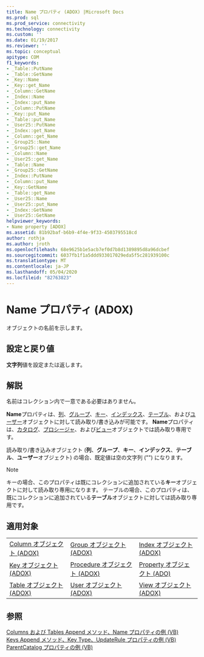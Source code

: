 ```yaml
---
title: Name プロパティ (ADOX) |Microsoft Docs
ms.prod: sql
ms.prod_service: connectivity
ms.technology: connectivity
ms.custom: ''
ms.date: 01/19/2017
ms.reviewer: ''
ms.topic: conceptual
apitype: COM
f1_keywords:
- _Table::PutName
- _Table::GetName
- _Key::Name
- _Key::get_Name
- _Column::GetName
- _Index::Name
- _Index::put_Name
- _Column::PutName
- _Key::put_Name
- _Table::put_Name
- _User25::PutName
- _Index::get_Name
- _Column::get_Name
- _Group25::Name
- _Group25::get_Name
- _Column::Name
- _User25::get_Name
- _Table::Name
- _Group25::GetName
- _Index::PutName
- _Column::put_Name
- _Key::GetName
- _Table::get_Name
- _User25::Name
- _User25::put_Name
- _Index::GetName
- _User25::GetName
helpviewer_keywords:
- Name property [ADOX]
ms.assetid: 81b92baf-b6b9-4f4e-9f33-4503795518cd
author: rothja
ms.author: jroth
ms.openlocfilehash: 68e9625b1e5acb7ef0d7b8d1389895d8a96dcbef
ms.sourcegitcommit: 6037fb1f1a5ddd933017029eda5f5c281939100c
ms.translationtype: MT
ms.contentlocale: ja-JP
ms.lasthandoff: 05/04/2020
ms.locfileid: "82763823"
---
```

# <a name="name-property-adox"></a>Name プロパティ (ADOX)
オブジェクトの名前を示します。  
  
## <a name="settings-and-return-values"></a>設定と戻り値  
 **文字列**値を設定または返します。  
  
## <a name="remarks"></a>解説  
 名前はコレクション内で一意である必要はありません。  
  
 **Name**プロパティは、[列](../../../ado/reference/adox-api/column-object-adox.md)、[グループ](../../../ado/reference/adox-api/group-object-adox.md)、[キー](../../../ado/reference/adox-api/key-object-adox.md)、[インデックス](../../../ado/reference/adox-api/index-object-adox.md)、[テーブル](../../../ado/reference/adox-api/table-object-adox.md)、および[ユーザー](../../../ado/reference/adox-api/user-object-adox.md)オブジェクトに対して読み取り/書き込みが可能です。 **Name**プロパティは、[カタログ](../../../ado/reference/adox-api/catalog-object-adox.md)、[プロシージャ](../../../ado/reference/adox-api/procedure-object-adox.md)、および[ビュー](../../../ado/reference/adox-api/view-object-adox.md)オブジェクトでは読み取り専用です。  
  
 読み取り/書き込みオブジェクト (**列**、**グループ**、**キー**、**インデックス**、**テーブル**、**ユーザー**オブジェクト) の場合、既定値は空の文字列 ("") になります。  
  
> [!NOTE]
>  キーの場合、このプロパティは既にコレクションに追加されている**キー**オブジェクトに対して読み取り専用になります。 テーブルの場合、このプロパティは、既にコレクションに追加されている**テーブル**オブジェクトに対しては読み取り専用です。  
  
## <a name="applies-to"></a>適用対象  
  
||||  
|-|-|-|  
|[Column オブジェクト (ADOX)](../../../ado/reference/adox-api/column-object-adox.md)|[Group オブジェクト (ADOX)](../../../ado/reference/adox-api/group-object-adox.md)|[Index オブジェクト (ADOX)](../../../ado/reference/adox-api/index-object-adox.md)|  
|[Key オブジェクト (ADOX)](../../../ado/reference/adox-api/key-object-adox.md)|[Procedure オブジェクト (ADOX)](../../../ado/reference/adox-api/procedure-object-adox.md)|[Property オブジェクト (ADO)](../../../ado/reference/ado-api/property-object-ado.md)|  
|[Table オブジェクト (ADOX)](../../../ado/reference/adox-api/table-object-adox.md)|[User オブジェクト (ADOX)](../../../ado/reference/adox-api/user-object-adox.md)|[View オブジェクト (ADOX)](../../../ado/reference/adox-api/view-object-adox.md)|  
  
## <a name="see-also"></a>参照  
 [Columns および Tables Append メソッド、Name プロパティの例 (VB)](../../../ado/reference/adox-api/columns-and-tables-append-methods-name-property-example-vb.md)   
 [Keys Append メソッド、Key Type、UpdateRule プロパティの例 (VB)](../../../ado/reference/adox-api/keys-append-method-key-type-relatedcolumn-relatedtable-example-vb.md)   
 [ParentCatalog プロパティの例 (VB)](../../../ado/reference/adox-api/parentcatalog-property-example-vb.md)
